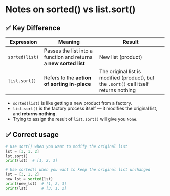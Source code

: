 # Notes on sorted() vs list.sort()

## ✅ Key Difference

| Expression      | Meaning                                      | Result                   |
|------------------|-----------------------------------------------|---------------------------|
| `sorted(list)`   | Passes the list into a function and returns a **new sorted list** | New list (product)        |
| `list.sort()`    | Refers to the **action of sorting in-place** | The original list is modified (product), but the `.sort()` call itself returns nothing |

- `sorted(list)` is like getting a new product from a factory.
- `list.sort()` is the factory process itself — it modifies the original list, and **returns nothing**.
- Trying to assign the result of `list.sort()` will give you `None`.

## ✅ Correct usage

```python
# Use sort() when you want to modify the original list
lst = [3, 1, 2]
lst.sort()
print(lst)  # [1, 2, 3]

# Use sorted() when you want to keep the original list unchanged
lst = [3, 1, 2]
new_lst = sorted(lst)
print(new_lst)  # [1, 2, 3]
print(lst)      # [3, 1, 2]

